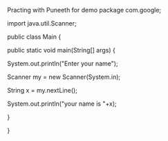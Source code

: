Practing with Puneeth for demo
package com.google;

import java.util.Scanner;

public class Main {

  public static void main(String[] args) {

  System.out.println("Enter your name");

  Scanner my = new Scanner(System.in);

  String x = my.nextLine();

  System.out.println("your name is "+x);

  }

}

